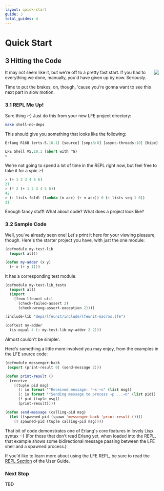 ```yaml
---
layout: quick-start
guide: 3
total_guides: 4
---
```

# Quick Start

## 3 Hitting the Code

<img src="https://raw.github.com/lfe/lfe.github.io/master/images/smash.jpg"
     style="float: right; padding-left: 1em;">
It may not seem like it, but we're off to a pretty fast start. If you had to
everything we done, manually, you'd have given up by now. Seriously.

Time to put the brakes, on, though, 'cause you're gonna want to see this next
part in slow motion.


### 3.1 REPL Me Up!

Sure thing :-) Just do this from your new LFE project directory:

```bash
make shell-no-deps
```

This should give you something that looks like the following:

```cl
Erlang R16B (erts-5.10.1) [source] [smp:8:8] [async-threads:10] [hipe] ...

LFE Shell V5.10.1 (abort with ^G)
>
```

We're not going to spend a lot of time in the REPL right now, but feel free to
take it for a spin :-)

```cl
> (+ 1 2 3 4 5 6)
21
> (* 2 (+ 1 2 3 4 5 6))
42
> (: lists foldl (lambda (n acc) (+ n acc)) 0 (: lists seq 1 6))
21
```

Enough fancy stuff! What about code? What does a project look like?

### 3.2 Sample Code

Well, you've already seen one! Let's print it here for your viewing pleasure,
though. Here's the starter project you have, with just the one module:

```cl
(defmodule my-test-lib
  (export all))

(defun my-adder (x y)
  (+ x (+ y 1)))
```

It has a corresponding test module:

```cl
(defmodule my-test-lib_tests
  (export all)
  (import
    (from lfeunit-util
      (check-failed-assert 2)
      (check-wrong-assert-exception 2))))

(include-lib "deps/lfeunit/include/lfeunit-macros.lfe")

(deftest my-adder
  (is-equal 4 (: my-test-lib my-adder 2 2)))
```

Almost couldn't be simpler.

Here's something a little more involved you may enjoy, from the examples in the
LFE source code:

```cl
(defmodule messenger-back
 (export (print-result 0) (send-message 2)))

(defun print-result ()
  (receive
    ((tuple pid msg)
      (: io format '"Received message: '~s'~n" (list msg))
      (: io format '"Sending message to process ~p ...~n" (list pid))
      (! pid (tuple msg))
      (print-result))))

(defun send-message (calling-pid msg)
  (let ((spawned-pid (spawn 'messenger-back 'print-result ())))
    (! spawned-pid (tuple calling-pid msg))))
```

That bit of code demonstrates one of Erlang's core features in lovely Lisp
syntax :-) (For those that don't read Erlang yet, when loaded into the REPL,
that example shows some bidirectional message passing between the LFE shell
and a spawned process.)

If you'd like to learn more about using the LFE REPL, be sure to read the
<a href="http://lfe.github.io/user-guide/intro/2.html">REPL Section</a> of the
User Guide.


### Next Stop

TBD
